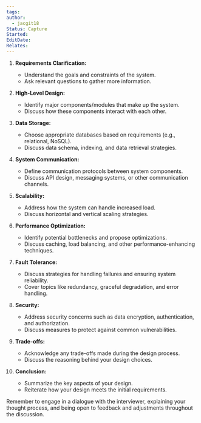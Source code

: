```yaml
---
tags: 
author:
  - jacgit18
Status: Capture
Started: 
EditDate: 
Relates:
---
```





1. **Requirements Clarification:**
   - Understand the goals and constraints of the system.
   - Ask relevant questions to gather more information.

2. **High-Level Design:**
   - Identify major components/modules that make up the system.
   - Discuss how these components interact with each other.

3. **Data Storage:**
   - Choose appropriate databases based on requirements (e.g., relational, NoSQL).
   - Discuss data schema, indexing, and data retrieval strategies.

4. **System Communication:**
   - Define communication protocols between system components.
   - Discuss API design, messaging systems, or other communication channels.

5. **Scalability:**
   - Address how the system can handle increased load.
   - Discuss horizontal and vertical scaling strategies.

6. **Performance Optimization:**
   - Identify potential bottlenecks and propose optimizations.
   - Discuss caching, load balancing, and other performance-enhancing techniques.

7. **Fault Tolerance:**
   - Discuss strategies for handling failures and ensuring system reliability.
   - Cover topics like redundancy, graceful degradation, and error handling.

8. **Security:**
   - Address security concerns such as data encryption, authentication, and authorization.
   - Discuss measures to protect against common vulnerabilities.

9. **Trade-offs:**
   - Acknowledge any trade-offs made during the design process.
   - Discuss the reasoning behind your design choices.

10. **Conclusion:**
    - Summarize the key aspects of your design.
    - Reiterate how your design meets the initial requirements.

Remember to engage in a dialogue with the interviewer, explaining your thought process, and being open to feedback and adjustments throughout the discussion.